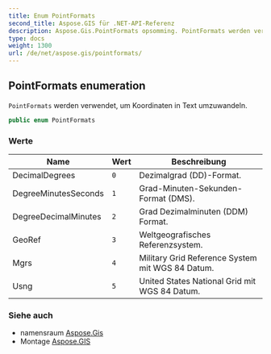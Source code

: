 ```yaml
---
title: Enum PointFormats
second_title: Aspose.GIS für .NET-API-Referenz
description: Aspose.Gis.PointFormats opsomming. PointFormats werden verwendet um Koordinaten in Text umzuwandeln.
type: docs
weight: 1300
url: /de/net/aspose.gis/pointformats/
---
```

## PointFormats enumeration

`PointFormats` werden verwendet, um Koordinaten in Text umzuwandeln.

```csharp
public enum PointFormats
```

### Werte

| Name | Wert | Beschreibung |
| --- | --- | --- |
| DecimalDegrees | `0` | Dezimalgrad (DD)-Format. |
| DegreeMinutesSeconds | `1` | Grad-Minuten-Sekunden-Format (DMS). |
| DegreeDecimalMinutes | `2` | Grad Dezimalminuten (DDM) Format. |
| GeoRef | `3` | Weltgeografisches Referenzsystem. |
| Mgrs | `4` | Military Grid Reference System mit WGS 84 Datum. |
| Usng | `5` | United States National Grid mit WGS 84 Datum. |

### Siehe auch

* namensraum [Aspose.Gis](../../aspose.gis/)
* Montage [Aspose.GIS](../../)


